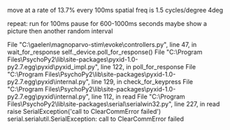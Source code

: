 move at a rate of 13.7% every 100ms
spatial freq is 1.5 cycles/degree
4deg



repeat:
    run for 100ms
    pause for 600-1000ms seconds
    maybe show a picture then another random interval


  File "C:\gaelen\magnoparvo-stim\evoke\controllers.py", line 47, in wait_for_response
    self._device.poll_for_response()
  File "C:\Program Files\PsychoPy2\lib\site-packages\pyxid-1.0-py2.7.egg\pyxid\pyxid_impl.py", line 122, in poll_for_response
  File "C:\Program Files\PsychoPy2\lib\site-packages\pyxid-1.0-py2.7.egg\pyxid\internal.py", line 129, in check_for_keypress
  File "C:\Program Files\PsychoPy2\lib\site-packages\pyxid-1.0-py2.7.egg\pyxid\internal.py", line 112, in read
  File "C:\Program Files\PsychoPy2\lib\site-packages\serial\serialwin32.py", line 227, in read
    raise SerialException('call to ClearCommError failed')
serial.serialutil.SerialException: call to ClearCommError failed